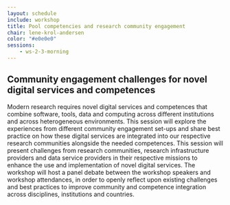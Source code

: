 ```yaml
---
layout: schedule
include: workshop
title: Pool competencies and research community engagement
chair: lene-krol-andersen
color: "#e0e0e0"
sessions:
    - ws-2-3-morning
---
```


## Community engagement challenges for novel digital services and competences

Modern research requires novel digital services and competences that combine
software, tools, data and computing across different institutions and across
heterogeneous environments. This session will explore the experiences from
different community engagement set-ups and share best practice on how these
digital services are integrated into our respective research communities
alongside the needed competences. This session will present challenges from
research communities, research infrastructure providers and data service
providers in their respective missions to enhance the use and implementation of
novel digital services. The workshop will host a panel debate between the
workshop speakers and workshop attendances, in order to openly reflect upon
existing challenges and best practices to improve community and competence
integration across disciplines, institutions and countries.
